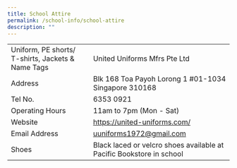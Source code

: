 ```yaml
---
title: School Attire
permalink: /school-info/school-attire
description: ""
---
```

<table border="0">
<tbody>
<tr>
<td>Uniform, PE shorts/ T-shirts, Jackets &amp; Name Tags</td>
<td>United Uniforms Mfrs Pte Ltd</td>
</tr>
<tr>
<td>Address</td>
<td>Blk 168 Toa Payoh Lorong 1&nbsp;#01-1034 Singapore 310168</td>
</tr>
<tr>
<td>Tel No.</td>
<td>6353 0921</td>
</tr>
<tr>
<td>Operating Hours</td>
<td>11am to 7pm (Mon - Sat)</td>
</tr>
<tr>
<td>Website</td>
<td><a href="https://united-uniforms.com/" target="_blank" rel="noopener">https://united-uniforms.com/</a></td>
</tr>
<tr>
<td>Email Address</td>
<td><a href="mailto:uuniforms1972@gmail.com" target="">uuniforms1972@gmail.com</a></td>
</tr>
<tr>
<td>Shoes</td>
<td>Black laced or velcro shoes available at Pacific Bookstore in school</td>
</tr>
</tbody>
</table>